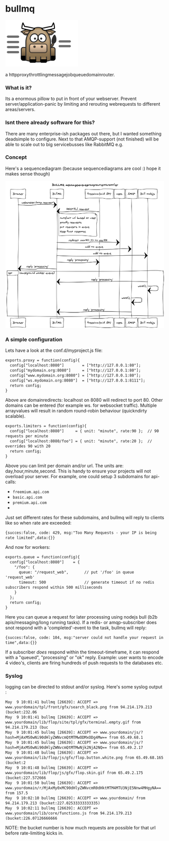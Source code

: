 bullmq
======
<img alt="" src="doc/bullmq.png"/>

a httpproxythrottlingmessagejobqueuedomainrouter.

### What is it?

Its a enormous pillow to put in front of your webserver.
Prevent server/application-panic by limiting and rerouting webrequests to different areas/servers.

### Isnt there already software for this?

There are many enterprise-ish packages out there, but I wanted something deadsimple to configure.
Next to that AMQP-support (not finished) will be able to scale out to big servicebusses like RabbitMQ e.g.

### Concept

Here's a sequencediagram (because sequencediagrams are cool :) hope it makes sense though)

<img src="doc/seqdiagram1.png"/>

### A simple configuration

Lets have a look at the conf.d/myproject.js file:

    exports.proxy = function(config){  
      config["localhost:8080"]        = ["http://127.0.0.1:80"];
      config["mydomain.org:8080"]     = ["http://127.0.0.1:80"];
      config["www.mydomain.org:8080"] = ["http://127.0.0.1:80"];
      config["ws.mydomain.org:8080"]  = ["http://127.0.0.1:8111"];
      return config;
    }

Above are domainredirects: localhost on 8080 will redirect to port 80. Other domains can 
be entered (for example ws. for websocket traffic).
Multiple arrayvalues will result in random round-robin behaviour (quickndirty scalable).
    
    exports.limiters = function(config){
      config["localhost:8080"]     = { unit: "minute", rate:90 };  // 90 requests per minute 
      config["localhost:8080/foo"] = { unit: "minute", rate:20 };  // overrides 90 with 20 
      return config;
    }

Above you can limit per domain and/or url. The units are: day,hour,minute,second.
This is handy to ensure your projects will not overload your server.
For example, one could setup 3 subdomains for api-calls: 

* `freemium.api.com` 
* `basic.api.com` 
* `premium.api.com`
* 
Just set different rates for these subdomains, and bullmq will reply to clients like so when rate are exceeded:

    {succes:false, code: 429, msg:"Too Many Requests - your IP is being rate limited",data:{}}

And now for workers:

    exports.queue = function(config){  
      config["localhost:8080"]    = {
        "/foo": { 
          queue: "/request_web",       // put '/foo' in queue 'request_web'
          timeout: 500                 // generate timeout if no redis subscribers respond within 500 milliseconds
        }      
      };
      return config;
    }
   
Here you can queue a request for later processing using nodejs bull (b2b apis/messaging/long running tasks).
If a redis- or amqp-subscriber does snot respond with a 'completed'-event to the task, bullmq will reply:

    {succes:false, code: 104, msg:"server could not handle your request in time",data:{}}

If a subscriber *does* respond within the timeout-timeframe, it can respond with a "queued", "processing" or "ok" reply.
Example: user wants to encode 4 video's, clients are firing hundreds of push requests to the databases etc.


### Syslog

logging can be directed to stdout and/or syslog.
Here's some syslog output :

    May  9 10:01:41 bullmq [26639]: ACCEPT => www.yourdomain/tpl/front/gfx/search_black.png from 94.214.179.213 (bucket:232.06
    May  9 10:01:41 bullmq [26639]: ACCEPT => www.yourdomain/lib/flop/site/tpl/gfx/terminal.empty.gif from 94.214.179.213 (buc
    May  9 10:01:45 bullmq [26639]: ACCEPT => www.yourdomain/js/?hash=MjAxMS0wNi90dHlyZWNvcmQtMTMwODMxODg4Mw== from 65.49.68.1
    May  9 10:01:45 bullmq [26639]: ACCEPT => www.yourdomain/js/?hash=MjAxMS0wNi90dHlyZWNvcmQtMTMwNjk2NjA2NQ== from 65.49.2.17
    May  9 10:01:48 bullmq [26639]: ACCEPT => www.yourdomain/lib/flop/js/gfx/flop.button.white.png from 65.49.68.165 (bucket:2
    May  9 10:01:48 bullmq [26639]: ACCEPT => www.yourdomain/lib/flop/js/gfx/flop.skin.gif from 65.49.2.175 (bucket:227.572666
    May  9 10:01:50 bullmq [26639]: ACCEPT => www.yourdomain/r/MjAxMy0xMC90dHlyZWNvcmR0dHktMTM4MTU3NjE5Nnw4MHgyNA== from 157.5
    May  9 10:02:10 bullmq [26639]: ACCEPT => www.yourdomain/ from 94.214.179.213 (bucket:227.02533333333335)
    May  9 10:02:11 bullmq [26639]: ACCEPT => www.yourdomain/lib/core/functions.js from 94.214.179.213 (bucket:226.07126666666

NOTE: the bucket number is how much requests are possible for that url before rate-limiting kicks in.

